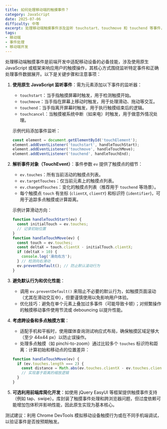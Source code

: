 ```yaml
---
title: 如何处理移动端的触摸事件？
category: JavaScript
date: 2025-07-06
difficulty: 中等
excerpt: 处理移动端触摸事件涉及监听 touchstart、touchmove 和 touchend 等事件，并正确解析 TouchEvent 对象以实现交互。
tags:
- 移动端
- 事件处理
- 移动端开发
---
```

处理移动端触摸事件是前端开发中适配移动设备的必备技能，涉及使用原生 JavaScript 或框架来响应用户的触摸操作，其核心方式围绕监听特定事件和正确处理事件数据展开。以下是关键步骤和注意事项：

1.  **使用原生 JavaScript 监听事件**：需为元素添加以下事件的监听器：
    - `touchstart`：当手指触摸屏幕时触发，用于检测触摸开始。
    - `touchmove`：当手指在屏幕上移动时触发，用于处理滑动、拖动等交互。
    - `touchend`：当手指离开屏幕时触发，用于执行触摸结束后的逻辑。
    - `touchcancel`：当触摸被系统中断（如来电）时触发，用于做意外情况处理。

    示例代码添加事件监听：
    ```javascript
    const element = document.getElementById('touchElement');
    element.addEventListener('touchstart', handleTouchStart);
    element.addEventListener('touchmove', handleTouchMove);
    element.addEventListener('touchend', handleTouchEnd);
    ```

2.  **解析事件对象（TouchEvent）**：事件参数 `ev` 提供了触摸点的细节：
    - `ev.touches`：所有当前活动的触摸点列表。
    - `ev.targetTouches`：仅当前元素上的触摸点列表。
    - `ev.changedTouches`：变化的触摸点列表（推荐用于 `touchend` 等场景）。
    - 每个触摸点 `touch` 有坐标 (`clientX`, `clientY`) 和标识符 (`identifier`)，可用于追踪多点触摸或计算距离。

    示例计算滑动方向：
    ```javascript
    function handleTouchStart(ev) {
      const initialTouch = ev.touches;
      // 记录初始位置
    }
    function handleTouchMove(ev) {
      const touch = ev.touches;
      const deltaX = touch.clientX - initialTouch.clientX;
      if (deltaX > 10) {
        console.log('滑向右方');
      } // 检测向右滑动
      ev.preventDefault(); // 防止默认滚动行为
    }
    ```

3.  **避免默认行为和优化性能**：
    - 调用 `ev.preventDefault()` 来阻止不必要的默认行为，如触摸页面滚动（尤其在滑动交互中），但要谨慎使用以免影响用户体验。
    - 优化技巧：避免在单个元素上叠加过多事件（可能导致卡顿）；对频繁操作的触摸移动事件使用节流或 debouncing 以提升性能。

4.  **考虑跨设备和多点触摸方案**：
    - 适配手机和平板时，使用媒体查询测试响应式布局，确保触摸区域足够大（至少 44x44 px）以防止误操作。
    - 处理多点触摸（如 pinchi-to-zoom）通过比较多个 `touches` 标识符和距离：计算初始和移动点的位置差异：
    ```javascript
    function handleTouchMove(ev) {
      if (ev.touches.length === 2) {
        const distance = Math.abs(ev.touches.clientX - ev.touches.clientX);
        // 实现基于距离的缩放逻辑
      }
    }
    ```

5.  **可选利用前端库简化开发**：如使用 jQuery EasyUI 等框架提供触摸事件支持（例如 tap、swipe）。库封装了触摸事件处理和跨浏览器问题，但过度依赖可能增加包体积并影响性能，因此原生实现为基本核心。

测试建议：利用 Chrome DevTools 模拟移动设备触摸行为或在不同手机端调试，以验证事件是否按预期触发。
